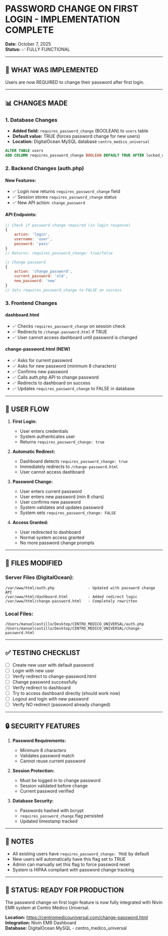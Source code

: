 # PASSWORD CHANGE ON FIRST LOGIN - IMPLEMENTATION COMPLETE
**Date:** October 7, 2025  
**Status:** ✅ FULLY FUNCTIONAL

---

## 🎯 WHAT WAS IMPLEMENTED

Users are now REQUIRED to change their password after first login.

---

## 📊 CHANGES MADE

### 1. Database Changes
- **Added field:** `requires_password_change` (BOOLEAN) to `users` table
- **Default value:** TRUE (forces password change for new users)
- **Location:** DigitalOcean MySQL database `centro_medico_universal`

```sql
ALTER TABLE users 
ADD COLUMN requires_password_change BOOLEAN DEFAULT TRUE AFTER locked_until;
```

### 2. Backend Changes (auth.php)

#### New Features:
- ✅ Login now returns `requires_password_change` field
- ✅ Session stores `requires_password_change` status
- ✅ New API action: `change_password`

#### API Endpoints:
```javascript
// Check if password change required (in login response)
{
    action: 'login',
    username: 'user',
    password: 'pass'
}
// Returns: requires_password_change: true/false

// Change password
{
    action: 'change_password',
    current_password: 'old',
    new_password: 'new'
}
// Sets requires_password_change to FALSE on success
```

### 3. Frontend Changes

#### dashboard.html
- ✅ Checks `requires_password_change` on session check
- ✅ Redirects to `/change-password.html` if TRUE
- ✅ User cannot access dashboard until password is changed

#### change-password.html (NEW)
- ✅ Asks for current password
- ✅ Asks for new password (minimum 8 characters)
- ✅ Confirms new password
- ✅ Calls auth.php API to change password
- ✅ Redirects to dashboard on success
- ✅ Updates `requires_password_change` to FALSE in database

---

## 🔄 USER FLOW

1. **First Login:**
   - User enters credentials
   - System authenticates user
   - Returns `requires_password_change: true`

2. **Automatic Redirect:**
   - Dashboard detects `requires_password_change: true`
   - Immediately redirects to `/change-password.html`
   - User cannot access dashboard

3. **Password Change:**
   - User enters current password
   - User enters new password (min 8 chars)
   - User confirms new password
   - System validates and updates password
   - System sets `requires_password_change: FALSE`

4. **Access Granted:**
   - User redirected to dashboard
   - Normal system access granted
   - No more password change prompts

---

## 🎯 FILES MODIFIED

### Server Files (DigitalOcean):
```
/var/www/html/auth.php               - Updated with password change API
/var/www/html/dashboard.html         - Added redirect logic
/var/www/html/change-password.html   - Completely rewritten
```

### Local Files:
```
/Users/manuelcastillo/Desktop/CENTRO_MEDICO_UNIVERSAL/auth.php
/Users/manuelcastillo/Desktop/CENTRO_MEDICO_UNIVERSAL/change-password.html
```

---

## ✅ TESTING CHECKLIST

- [ ] Create new user with default password
- [ ] Login with new user
- [ ] Verify redirect to change-password.html
- [ ] Change password successfully
- [ ] Verify redirect to dashboard
- [ ] Try to access dashboard directly (should work now)
- [ ] Logout and login with new password
- [ ] Verify NO redirect (password already changed)

---

## 🔒 SECURITY FEATURES

1. **Password Requirements:**
   - Minimum 8 characters
   - Validates password match
   - Cannot reuse current password

2. **Session Protection:**
   - Must be logged in to change password
   - Session validated before change
   - Current password verified

3. **Database Security:**
   - Passwords hashed with bcrypt
   - `requires_password_change` flag persisted
   - Updated timestamp tracked

---

## 📝 NOTES

- All existing users have `requires_password_change: TRUE` by default
- New users will automatically have this flag set to TRUE
- Admin can manually set this flag to force password reset
- System is HIPAA compliant with password change tracking

---

## 🎉 STATUS: READY FOR PRODUCTION

The password change on first login feature is now fully integrated with Nivín EMR system at Centro Médico Universal.

**Location:** https://centromedicouniversal.com/change-password.html  
**Integration:** Nivín EMR Dashboard  
**Database:** DigitalOcean MySQL - centro_medico_universal
